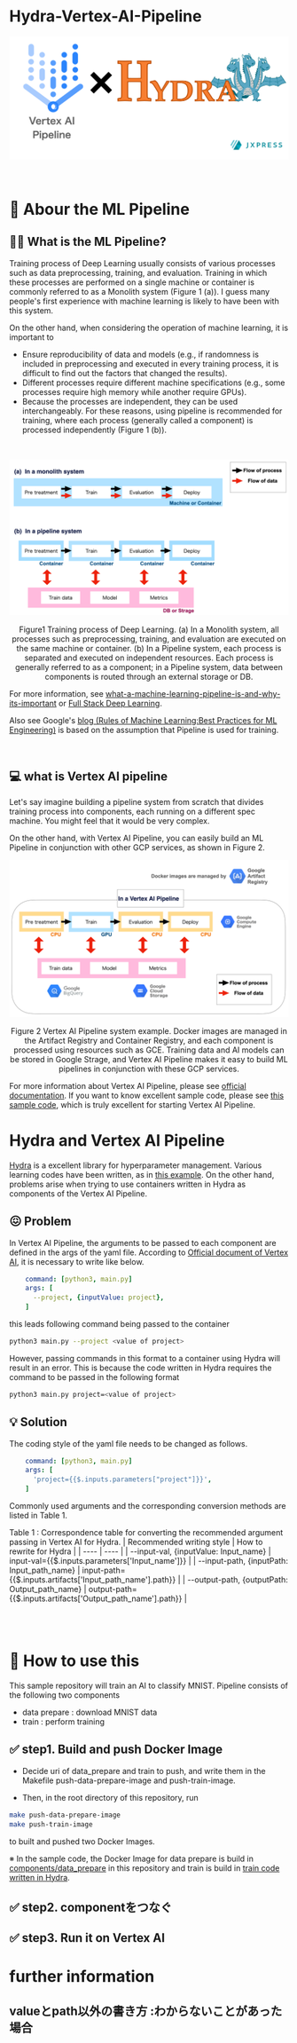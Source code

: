 # Hydra-Vertex-AI-Pipeline

![training_type](/documents/images/hydra_pipeline_title.png)


<br>


#  📝 Abour the ML Pipeline
## 👨‍🏭 What is the ML Pipeline?
Training process of Deep Learning usually consists of various processes such as data preprocessing, training, and evaluation.
Training in which these processes are performed on a single machine or container is commonly referred to as a Monolith system (Figure 1 (a)).
I guess many people's first experience with machine learning is likely to have been with this system.

On the other hand, when considering the operation of machine learning, it is important to
- Ensure reproducibility of data and models (e.g., if randomness is included in preprocessing and executed in every training process, it is difficult to find out the factors that changed the results).
- Different processes require different machine specifications (e.g., some processes require high memory while another require GPUs).
- Because the processes are independent, they can be used interchangeably.
For these reasons, using pipeline is recommended for training, where each process (generally called a component) is processed independently (Figure 1 (b)).


<br>

![train_type](/documents/images/hydrapipeline_train_type.png)
<p align = "center">
Figure1 Training process of Deep Learning. (a) In a Monolith system, all processes such as preprocessing, training, and evaluation are executed on the same machine or container. (b) In a Pipeline system, each process is separated and executed on independent resources. Each process is generally referred to as a component; in a Pipeline system, data between components is routed through an external storage or DB.
</p>

For more information, see [what-a-machine-learning-pipeline-is-and-why-its-important](https://www.datarobot.com/blog/what-a-machine-learning-pipeline-is-and-why-its-important/) or [Full Stack Deep Learning](https://fullstackdeeplearning.com/course/2022/lecture-4-data-management/).

Also see Google's [blog (Rules of Machine Learning:Best Practices for ML Engineering)](https://developers.google.com/machine-learning/guides/rules-of-ml?hl=en) is based on the assumption that Pipeline is used for training.


<br>


## 💻 what is Vertex AI pipeline
Let's say imagine building a pipeline system from scratch that divides training process into components, each running on a different spec machine. You might feel that it would be very complex.

On the other hand, with Vertex AI Pipeline, you can easily build an ML Pipeline in conjunction with other GCP services, as shown in Figure 2.


![Intro_vertex_ai_pipeline](/documents/images/Intro_vertex_ai_pipeline.png)
<p align = "center">
Figure 2  Vertex AI Pipeline system example. Docker images are managed in the Artifact Registry and Container Registry, and each component is processed using resources such as GCE. Training data and AI models can be stored in Google Strage, and Vertex AI Pipeline makes it easy to build ML pipelines in conjunction with these GCP services.
</p>

For more information about Vertex AI Pipeline, please see [official documentation](https://cloud.google.com/vertex-ai/docs/pipelines/).
If you want to know excellent sample code, please see [this sample code](https://github.com/reproio/lab_sample_pipelines), which is truly excellent for starting Vertex AI Pipeline.


# Hydra and Vertex AI Pipeline
[Hydra](https://hydra.cc/) is a excellent library for hyperparameter management.
Various learning codes have been written, as in [this example](https://github.com/ashleve/lightning-hydra-template).
On the other hand, problems arise when trying to use containers written in Hydra as components of the Vertex AI Pipeline.

## 😖 Problem
In Vertex AI Pipeline, the arguments to be passed to each component are defined in the args of the yaml file.
According to [Official document of Vertex AI](https://cloud.google.com/vertex-ai/docs/pipelines/build-own-components), it is necessary to write like below.

```yaml
    command: [python3, main.py]
    args: [
      --project, {inputValue: project},
    ]
```

this leads following command being passed to the container

```bash
python3 main.py --project <value of project>
```


However, passing commands in this format to a container using Hydra will result in an error.
This is because the code written in Hydra requires the command to be passed in the following format

```bash
python3 main.py project=<value of project>
```
## 💡 Solution
The coding style of the yaml file needs to be changed as follows.
```yaml
    command: [python3, main.py]
    args: [
      'project={{$.inputs.parameters["project"]}}',
    ]
```

Commonly used arguments and the corresponding conversion methods are listed in Table 1. 

Table 1 : Correspondence table for converting the recommended argument passing in Vertex AI for Hydra.
|  Recommended writing style  |  How to rewrite for Hydra  |
| ---- | ---- |
|   --input-val, {inputValue: Input_name}  |  input-val={{$.inputs.parameters['Input_name']}}  |
|   --input-path, {inputPath: Input_path_name}  |  input-path={{$.inputs.artifacts['Input_path_name'].path}}  |
|   --output-path, {outputPath: Output_path_name}  |  output-path={{$.inputs.artifacts['Output_path_name'].path}}  |




<br>


<br>



# 🚀 How to use this 
This sample repository will train an AI to classify MNIST.
Pipeline consists of the following two components
- data prepare : download MNIST data
- train : perform training

## ✅ step1. Build and push Docker Image
- Decide uri of data_prepare and train to push, and write them in the Makefile push-data-prepare-image and push-train-image.

- Then, in the root directory of this repository, run
```bash
make push-data-prepare-image
make push-train-image
```
to built and pushed two Docker Images.

※  In the sample code, the Docker Image for data prepare is build in [components/data_prepare](/components/data_prepare) in this repository and train is build in [train code written in Hydra](https://github.com/jxpress/lightning-hydra-template-vertex-ai).

## ✅ step2. componentをつなぐ
## ✅ step3. Run it on Vertex AI

# further information
## valueとpath以外の書き方 :わからないことがあった場合